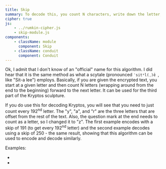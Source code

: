 ```yaml
---
title: Skip
summary: To decode this, you count N characters, write down the letter, count forward N characters, write down the letter, etc.  It is used for section 3 of the Kryptos.
cipher: true
js:
    - ../rumkin-cipher.js
    - skip-module.js
components:
    - className: module
      component: Skip
    - className: conduit
      component: Conduit
---
```


Ok, I admit that I don't know of an "official" name for this algorithm.  I did hear that it is the same method as what a scytale (pronounced `ˈsitᵊl(ˌ)ē `, like "Sit-a lee") employs.  Basically, if you are given the encrypted text, you start at a given letter and then count N letters (wrapping around from the end to the beginning) forward to the next letter.  It can be used for the third part of the Kryptos sculpture.

If you do use this for decoding Kryptos, you will see that you need to just count every 192<sup>nd</sup> letter.  The "y", "a", and "r" are the three letters that are offset from the rest of the text. Also, the question mark at the end needs to count as a letter, so I changed it to "z". The first example encodes with a skip of 191 (to get every 192<sup>nd</sup> letter) and the second example decodes using a skip of 250 - the same result, showing that this algorithm can be used to encode and decode similarly.

Examples:

- <span class="conduit" data-label="Kryptos K3" data-topic="skip" data-payload-direction="ENCRYPT" data-payload-alphabet="English" data-payload-skip="191" data-payload-offset="191" data-payload-input="ENDyaHrOHNLSRHEOCPTEOIBIDYSHNAIA
CHTNREYULDSLLSLLNOHSNOSMRWXMNE
TPRNGATIHNRARPESLNNELEBLPIIACAE
WMTWNDITEENRAHCTENEUDRETNHAEOE
TFOLSEDTIWENHAEIOYTEYQHEENCTAYCR
EIFTBRSPAMHHEWENATAMATEGYEERLB
TEEFOASFIOTUETUAEOTOARMAEERTNRTI
BSEDDNIAAHTTMSTEWPIEROAGRIEWFEB
AECTDDHILCEIHSITEGOEAOSDDRYDLORIT
RKLMLEHAGTDHARDPNEOHMGFMFEUHE
ECDMRIPFEIMEHNLSSTTRTVDOHWz"></span>
- <span class="conduit" data-label="Kryptos K3 With Spaces" data-topic="skip" data-payload-direction="DECRYPT" data-payload-alphabet="English" data-payload-skip="250" data-payload-offset="250" data-payload-input="ENDYAH ROHNLSRHEO CPTEOI BID YSHNAIA CH TNREYUL DSLLSL LNOH SNOSMRWXMN ETP RNGAT IHNR AR PES LNNELEB LPI IACAEWM TWND ITEENRAHC TENEU D RETN H AEOE TFOLSE DT IWE NHAEI OYTE YQHE ENCTAY CRE IFTB RSPAMHHE WEN ATAM A TEGYEE R LBTEEFOA SFI OTUETU AEO TOARMA EE RTN RTI BSE DDNIAAHT TMST EWP IEROAGR IEWFEB AEC TDDHI LC EIHSITE GOE AOSDDRYDL ORITRKL ML EHA GTDH ARDPNE OHMGFMF EUHE ECD MRIP F EIM EHN LSS TTRTVDOH W (z)"></span>

<div class="module"></div>
